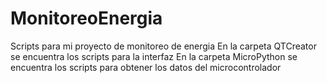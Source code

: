 # MonitoreoEnergia
Scripts para mi proyecto de monitoreo de energia
En la carpeta QTCreator se encuentra los scripts para la interfaz
En la carpeta MicroPython se encuentra los scripts para obtener los datos del microcontrolador
